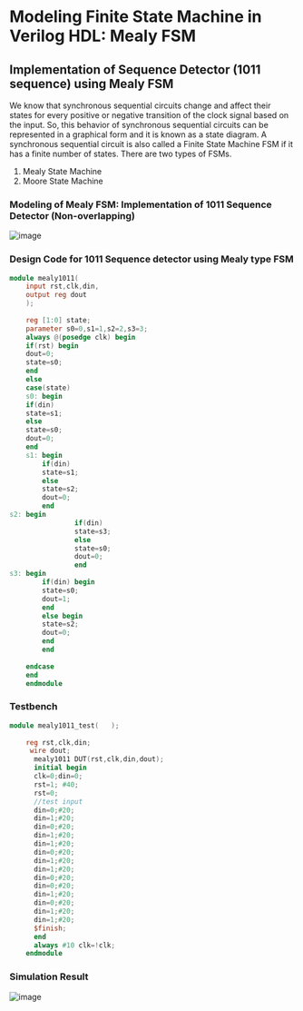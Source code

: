 # Modeling Finite State Machine in Verilog HDL: Mealy FSM
## Implementation of Sequence Detector (1011 sequence) using Mealy FSM
We know that synchronous sequential circuits change and affect their states for every positive or negative transition of the clock signal based on the input. So, this behavior of synchronous sequential circuits can be represented in a graphical form and it is known as a state diagram. A synchronous sequential circuit is also called a Finite State Machine FSM if it has a finite number of states. There are two types of FSMs.
1. Mealy State Machine
2. Moore State Machine

### Modeling of Mealy FSM: Implementation of 1011 Sequence Detector (Non-overlapping)
![image](https://github.com/charlie2951/vlsi/assets/90516512/e6296725-7d7d-464b-93c8-c52663cd41fd)
### Design Code for 1011 Sequence detector using Mealy type FSM
```verilog
module mealy1011(
    input rst,clk,din,
    output reg dout
    );
    
    reg [1:0] state;
    parameter s0=0,s1=1,s2=2,s3=3;
    always @(posedge clk) begin
    if(rst) begin
    dout=0;
    state=s0;
    end
    else
    case(state)
    s0: begin
    if(din)
    state=s1;
    else
    state=s0;
    dout=0;
    end
    s1: begin
        if(din)
        state=s1;
        else
        state=s2;
        dout=0;
        end
s2: begin
                if(din)
                state=s3;
                else
                state=s0;
                dout=0;
                end
s3: begin
        if(din) begin
        state=s0;
        dout=1;
        end
        else begin
        state=s2;
        dout=0;
        end
        end
    
    endcase
    end
    endmodule
```
### Testbench 
```verilog
module mealy1011_test(   );
    
    reg rst,clk,din;
     wire dout;
      mealy1011 DUT(rst,clk,din,dout);
      initial begin
      clk=0;din=0;
      rst=1; #40;
      rst=0;
      //test input
      din=0;#20;
      din=1;#20;
      din=0;#20;
      din=1;#20;
      din=1;#20;
      din=0;#20;
      din=1;#20;
      din=1;#20;
      din=0;#20;
      din=0;#20;
      din=1;#20;
      din=0;#20;
      din=1;#20;
      din=1;#20;
      $finish;
      end
      always #10 clk=!clk;
    endmodule
```
### Simulation Result
![image](https://github.com/charlie2951/vlsi/assets/90516512/dc57ba5c-e74f-4051-a42f-ba27b8137bf6)

